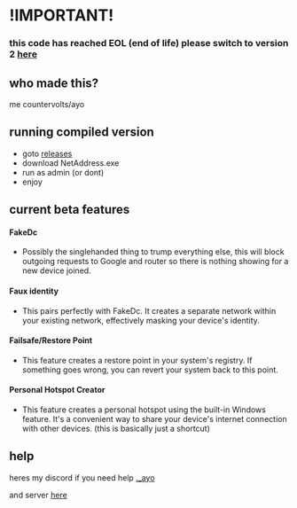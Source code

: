 # !IMPORTANT!
### this code has reached EOL (end of life) please switch to version 2 [here](https://github.com/countervolts/Bypass-V2)

## who made this?
me countervolts/ayo

## running compiled version
- goto [releases](https://github.com/countervolts/Google-Wifi-Router-Bypasser/releases)
- download NetAddress.exe
- run as admin (or dont)
- enjoy

## current beta features
#### FakeDc
- Possibly the singlehanded thing to trump everything else, this will block outgoing requests to Google and router so there is nothing showing for a new device joined.

#### Faux identity
- This pairs perfectly with FakeDc. It creates a separate network within your existing network, effectively masking your device's identity.

#### Failsafe/Restore Point
- This feature creates a restore point in your system's registry. If something goes wrong, you can revert your system back to this point.

#### Personal Hotspot Creator
- This feature creates a personal hotspot using the built-in Windows feature. It's a convenient way to share your device's internet connection with other devices. (this is basically just a shortcut) 

## help
heres my discord if you need help [._ayo](https://discord.com/users/488368000055902228)

and server [here](https://discord.gg/pGF56zvvJx)
